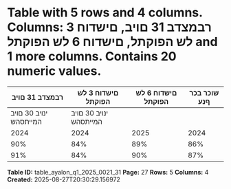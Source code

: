 # Table with 5 rows and 4 columns. Columns: רבמצדב 31 םויב, םישדוח 3 לש הפוקתל, םישדוח 6 לש הפוקתל and 1 more columns. Contains 20 numeric values.

| רבמצדב 31 םויב | םישדוח 3 לש הפוקתל | םישדוח 6 לש הפוקתל | שוכר בכר ףנע |
|---|---|---|---|
| ינויב 30 םויב המייתסהש | ינויב 30 םויב המייתסהש |  |  |
| 2024 | 2024 | 2025 | 2024 | 2025 |
| 90% | 84% | 89% | 86% | 92% | וטורב Combined Ratio |
| 91% | 84% | 90% | 87% | 92% | רייש Combined Ratio |

**Table ID:** table_ayalon_q1_2025_0021_31
**Page:** 27
**Rows:** 5
**Columns:** 4
**Created:** 2025-08-27T20:30:29.156972
